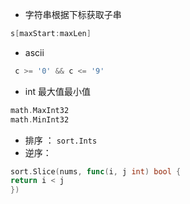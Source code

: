 + 字符串根据下标获取子串

```go
s[maxStart:maxLen]
```

+ ascii
```go
 c >= '0' && c <= '9' 
```

+ int 最大值最小值
```go
math.MaxInt32 
math.MinInt32
```

+ 排序 ： `sort.Ints`
+ 逆序：
```go
sort.Slice(nums, func(i, j int) bool {
return i < j
})
```


